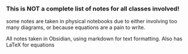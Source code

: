 ### This is NOT a complete list of notes for all classes involved!
some notes are taken in physical notebooks due to either involving too many diagrams, or because equations are a pain to write.

All notes taken in Obsidian, using markdown for text formatting.
Also has LaTeX for equations
